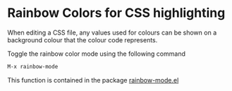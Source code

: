 # Rainbow Colors for CSS highlighting

When editing a CSS file, any values used for colours can be shown on a background colour that the colour code represents.

Toggle the rainbow color mode using the following command

```clojure
M-x rainbow-mode
```

This function is contained in the package [rainbow-mode.el](https://julien.danjou.info/projects/emacs-packages#rainbow-mode)

